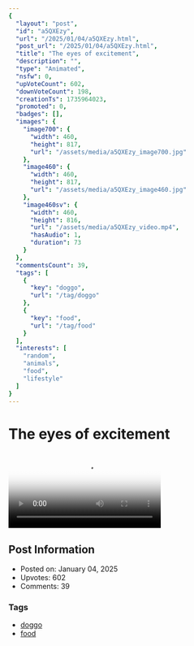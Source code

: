 ```yaml
---
{
  "layout": "post",
  "id": "a5QXEzy",
  "url": "/2025/01/04/a5QXEzy.html",
  "post_url": "/2025/01/04/a5QXEzy.html",
  "title": "The eyes of excitement",
  "description": "",
  "type": "Animated",
  "nsfw": 0,
  "upVoteCount": 602,
  "downVoteCount": 198,
  "creationTs": 1735964023,
  "promoted": 0,
  "badges": [],
  "images": {
    "image700": {
      "width": 460,
      "height": 817,
      "url": "/assets/media/a5QXEzy_image700.jpg"
    },
    "image460": {
      "width": 460,
      "height": 817,
      "url": "/assets/media/a5QXEzy_image460.jpg"
    },
    "image460sv": {
      "width": 460,
      "height": 816,
      "url": "/assets/media/a5QXEzy_video.mp4",
      "hasAudio": 1,
      "duration": 73
    }
  },
  "commentsCount": 39,
  "tags": [
    {
      "key": "doggo",
      "url": "/tag/doggo"
    },
    {
      "key": "food",
      "url": "/tag/food"
    }
  ],
  "interests": [
    "random",
    "animals",
    "food",
    "lifestyle"
  ]
}
---
```


# The eyes of excitement

<video controls playsinline loop poster="/assets/media/a5QXEzy_image460.jpg">
  <source src="/assets/media/a5QXEzy_video.mp4" type="video/mp4">
  Your browser does not support the video tag.
</video>

## Post Information

- Posted on: January 04, 2025
- Upvotes: 602
- Comments: 39

### Tags

- [doggo](/tag/doggo)
- [food](/tag/food)
